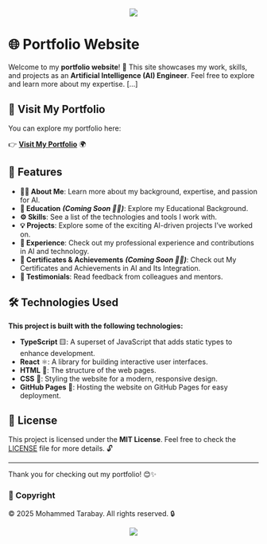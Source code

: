 <h1 align="center">
  
  ![](https://capsule-render.vercel.app/api?type=waving&color=gradient&height=100&section=header)
</h1>

# 🌐 Portfolio Website

Welcome to my **portfolio website**! 🚀 This site showcases my work, skills, and projects as an **Artificial Intelligence (AI) Engineer**. Feel free to explore and learn more about my expertise. [...]

## 🔗 Visit My Portfolio

You can explore my portfolio here:

👉 [**Visit My Portfolio**](https://mmtrabya.github.io/Portfolio-Website/) 🌍

## 🚀 Features

- **👨‍💻 About Me**: Learn more about my background, expertise, and passion for AI.
- **🏫 Education** ***_(Coming Soon 😶‍🌫️)_***: Explore my Educational Background.
- **⚙️ Skills**: See a list of the technologies and tools I work with.
- **💡 Projects**: Explore some of the exciting AI-driven projects I’ve worked on.
- **📝 Experience**: Check out my professional experience and contributions in AI and technology.
- **🏅 Certificates & Achievements** ***(Coming Soon 😶‍🌫️)***: Check out My Certificates and Achievements in AI and Its Integration.
- **📣 Testimonials**: Read feedback from colleagues and mentors.

## 🛠️ Technologies Used

**This project is built with the following technologies:**

- **TypeScript** 🟨: A superset of JavaScript that adds static types to enhance development.
- **React** ⚛️: A library for building interactive user interfaces.
- **HTML** 📄: The structure of the web pages.
- **CSS** 🎨: Styling the website for a modern, responsive design.
- **GitHub Pages** 📡: Hosting the website on GitHub Pages for easy deployment.

## 📄 License

This project is licensed under the **MIT License**. Feel free to check the [LICENSE](LICENSE) file for more details. 🔓

---

Thank you for checking out my portfolio! 😊✨

### 📜 Copyright

© 2025 Mohammed Tarabay. All rights reserved. 🔒

<div align="center">
  
![](https://capsule-render.vercel.app/api?type=waving&color=gradient&height=100&section=footer)
</div>